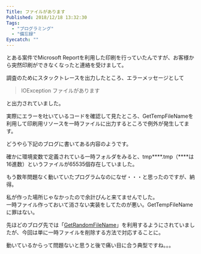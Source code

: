 ```yaml
---
Title: ファイルがあります
Published: 2018/12/18 13:32:30
Tags:
  - "プログラミング"
  - "備忘録"
Eyecatch: ""
---
```

とある案件でMicrosoft Reportを利用した印刷を行っていたんですが、お客様から突然印刷ができなくなったと連絡を受けまして。    

調査のためにスタックトレースを出力したところ、エラーメッセージとして  

>IOException ファイルがあります  

と出力されていました。  

実際にエラーを吐いているコードを確認して見たところ、GetTempFileNameを利用して印刷用リソースを一時ファイルに出力するところで例外が発生してます。  

どうやら下記のブログに書いてある内容のようです。  

<?# EmbedLink "http://abenori.blogspot.com/2015/05/gettempfilename.html" /?>

確かに環境変数で定義されている一時フォルダをみると、tmp\*\*\*\*.tmp（\*\*\*\*は16進数）というファイルが65535個存在していました。  

<?# EmbedLink "s://docs.microsoft.com/ja-jp/dotnet/api/system.io.path.gettempfilename?view=netcore-2.2" /?>

もう数年問題なく動いていたプログラムなのになぜ・・・と思ったのですが、納得。  

私が作った場所じゃなかったので余計ぴんと来てませんでした。  
一時ファイル作っておいて消さない実装をしてたのが悪い。GetTempFileNameに罪はない。  

先ほどのブログ先では「[GetRandomFileName](https://docs.microsoft.com/ja-jp/dotnet/api/system.io.path.getrandomfilename?redirectedfrom=MSDN&view=netframework-4.7.2#System_IO_Path_GetRandomFileName)」を利用するようにされていましたが、今回は単に一時ファイルを削除する方法で対応することに。  

動いているからって問題ないと思うと後で痛い目に合う典型ですね。。。